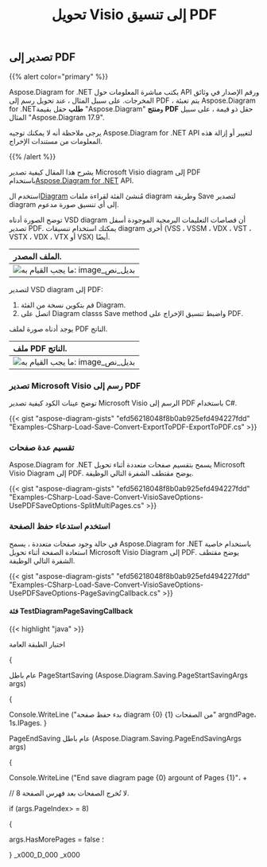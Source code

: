 ﻿---
title:  تحويل Visio إلى تنسيق PDF
linktitle: تحويل Visio إلى PDF
type: docs
weight: 10
url: /ar/net/convert-visio-to-pdf/
description: يوضح لك هذا الموضوع كيفية السماح Aspose.Diagram بتحويل Visio إلى تنسيقات PDF. قم بتحويل VSD، VSS، VDW، VST، VSDX، VSSX، VSTX، VSDM، VSTM،VSSM إلى PDF ببضعة سطور من التعليمات البرمجية.
---
## **تصدير إلى PDF**
{{% alert color="primary" %}}

Aspose.Diagram for .NET يكتب مباشرة المعلومات حول API ورقم الإصدار في وثائق المخرجات. على سبيل المثال ، عند تحويل رسم إلى PDF ، يتم تعبئة Aspose.Diagram for .NET**طلب** حقل بقيمة "Aspose.Diagram" و**منتج PDF** حقل ذو قيمة ، على سبيل المثال "Aspose.Diagram 17.9".

يرجى ملاحظة أنه لا يمكنك توجيه Aspose.Diagram for .NET API لتغيير أو إزالة هذه المعلومات من مستندات الإخراج.

{{% /alert %}}

 يشرح هذا المقال كيفية تصدير Microsoft Visio diagram إلى PDF باستخدام[Aspose.Diagram for .NET](https://products.aspose.com/diagram/net/) API.

 استخدم ال[Diagram](http://www.aspose.com/api/net/diagram/aspose.diagram/diagram) مُنشئ الفئة لقراءة ملفات diagram وطريقة Save لتصدير diagram إلى أي تنسيق صورة مدعوم.

توضح الصورة أدناه VSD diagram أن قصاصات التعليمات البرمجية الموجودة أسفل تصدير PDF. يمكنك استخدام تنسيقات diagram أخرى (VSS ، VSSM ، VDX ، VST ، VSTX ، VDX ، VTX أو VSX) أيضًا.

|**الملف المصدر.**|
|:- |
|![ما يجب القيام به: image_بديل_نص](how-to-convert-a-visio-diagram_1.png)|


لتصدير VSD diagram إلى PDF:

1. قم بتكوين نسخة من الفئة Diagram.
1. اتصل على Diagram classs Save method واضبط تنسيق الإخراج على PDF.

يوجد أدناه صورة لملف PDF الناتج.

|**ملف PDF الناتج.**|
|:- |
|![ما يجب القيام به: image_بديل_نص](how-to-convert-a-visio-diagram_2.png)|
### **تصدير Microsoft Visio رسم إلى PDF**
توضح عينات الكود كيفية تصدير Microsoft Visio الرسم إلى PDF باستخدام C#.

{{< gist "aspose-diagram-gists" "efd56218048f8b0ab925efd494227fdd" "Examples-CSharp-Load-Save-Convert-ExportToPDF-ExportToPDF.cs" >}}
### **تقسيم عدة صفحات**
Aspose.Diagram for .NET يسمح بتقسيم صفحات متعددة أثناء تحويل Microsoft Visio Diagram إلى PDF. يوضح مقتطف الشفرة التالي الوظيفة.

{{< gist "aspose-diagram-gists" "efd56218048f8b0ab925efd494227fdd" "Examples-CSharp-Load-Save-Convert-VisioSaveOptions-UsePDFSaveOptions-SplitMultiPages.cs" >}}
### **استخدم استدعاء حفظ الصفحة**
في حالة وجود صفحات متعددة ، يسمح Aspose.Diagram for .NET باستخدام خاصية استعادة الصفحة أثناء تحويل Microsoft Visio Diagram إلى PDF. يوضح مقتطف الشفرة التالي الوظيفة.

{{< gist "aspose-diagram-gists" "efd56218048f8b0ab925efd494227fdd" "Examples-CSharp-Load-Save-Convert-VisioSaveOptions-UsePDFSaveOptions-PageSavingCallback.cs" >}}
#### **فئة TestDiagramPageSavingCallback**
{{< highlight "java" >}}

 اختبار الطبقة العامة

{  عام باطل PageStartSaving (Aspose.Diagram.Saving.PageStartSavingArgs args)   {  Console.WriteLine ("بدء حفظ صفحة diagram {0} من الصفحات {1}" argndPage، 1s.IPages. }   PageEndSaving عام باطل (Aspose.Diagram.Saving.PageEndSavingArgs args)   {  Console.WriteLine ("End save diagram page {0} argount of Pages {1}"، +   // لا تُخرج الصفحات بعد فهرس الصفحة 8.  if (args.PageIndex> = 8)   {  args.HasMorePages = false ؛  }  _x000_D_000 _x000
